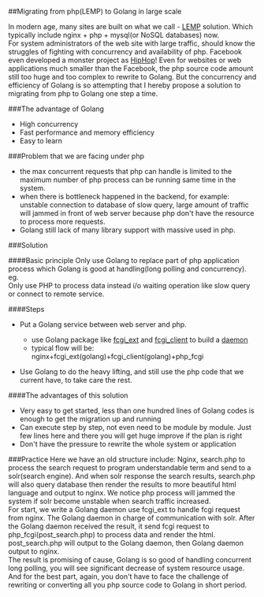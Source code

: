 ##Migrating from php(LEMP) to Golang in large scale

In modern age, many sites are built on what we call - [LEMP](http://en.wikipedia.org/wiki/LAMP_\(software_bundle\)) solution. Which typically include nginx + php + mysql(or NoSQL databases) now.   
For system administrators of the web site with large traffic, should know the struggles of fighting with concurrency and availability of php. Facebook even developed a monster project as [HipHop](https://developers.facebook.com/blog/post/2010/02/02/hiphop-for-php--move-fast/)!
Even for websites or web applications much smaller than the Facebook, the php source code amount still too huge and too complex to rewrite to Golang.
But the concurrency and efficiency of Golang is so attempting that I hereby propose a solution to migrating from php to Golang one step a time.

###The advantage of Golang
* High concurrency
* Fast performance and memory efficiency
* Easy to learn


###Problem that we are facing under php

* the max concurrent requests that php can handle is limited to the maximum number of php process can be running same time in the system.
* when there is bottleneck happened in the backend, for example: unstable connection to database of slow query, large amount of traffic will jammed in front of web server because php don't have the resource to process more requests.
* Golang still lack of many library support with massive used in php.

###Solution

####Basic principle
Only use Golang to replace part of php application process which Golang is good at handling(long polling and concurrency). eg.   
Only use PHP to process data instead i/o waiting operation like slow query or connect to remote service.

####Steps
* Put a Golang service between web server and php.   
  + use Golang package like [fcgi_ext](https://bitbucket.org/PinIdea/fcgi_ext) and [fcgi_client](https://bitbucket.org/PinIdea/fcgi_client) to build a [daemon](https://bitbucket.org/PinIdea/zero-downtime-daemon)
  + typical flow will be:    
  nginx+fcgi_ext(golang)+fcgi_client(golang)+php_fcgi

* Use Golang to do the heavy lifting, and still use the php code that we current have, to take care the rest.

####The advantages of this solution
* Very easy to get started, less than one hundred lines of Golang codes is enough to get the migration up and running
* Can execute step by step, not even need to be module by module. Just few lines here and there you will get huge improve if the plan is right
* Don't have the pressure to rewrite the whole system or application

###Practice
Here we have an old structure include: Nginx, search.php to process the search request to program understandable term and send to a solr(search engine). And when solr response the search results, search.php will also query database then render the results to more beautiful html language and output to nginx. We notice php process will jammed the system if solr become unstable when search traffic increased.    
For start, we write a Golang daemon use fcgi_ext to handle fcgi request from nginx. The Golang daemon in charge of communication with solr. After the Golang daemon received the result, it send fcgi request to php_fcgi(post_search.php) to process data and render the html. post_search.php will output to the Golang daemon, then Golang daemon output to nginx.   
The result is promising of cause, Golang is so good of handling concurrent long polling, you will see significant decrease of system resource usage. And for the best part, again, you don't have to face the challenge of rewriting or converting all you php source code to Golang in short period.